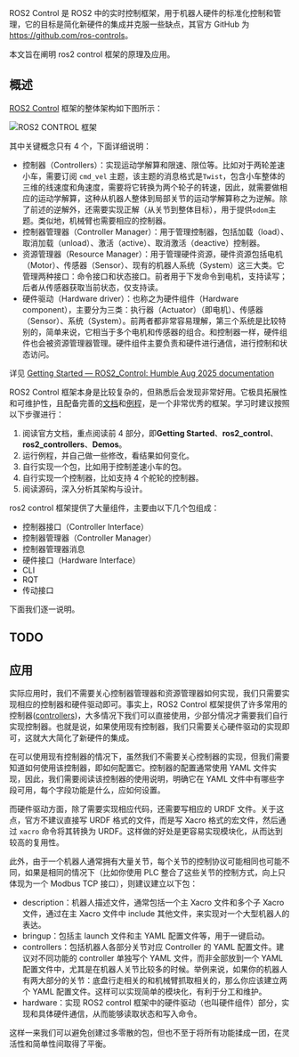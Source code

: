 ROS2 Control 是 ROS2 中的实时控制框架，用于机器人硬件的标准化控制和管理，它的目标是简化新硬件的集成并克服一些缺点，其官方 GitHub 为 <https://github.com/ros-controls>。

本文旨在阐明 ros2 control 框架的原理及应用。

## 概述

[ROS2 Control] 框架的整体架构如下图所示：

![ROS2 CONTROL 框架](https://control.ros.org/humble/_images/components_architecture.png)

其中关键概念只有 4 个，下面详细说明：

- 控制器（Controllers）：实现运动学解算和限速、限位等。比如对于两轮差速小车，需要订阅 `cmd_vel` 主题，该主题的消息格式是`Twist`，包含小车整体的三维的线速度和角速度，需要将它转换为两个轮子的转速，因此，就需要做相应的运动学解算，这种从机器人整体到局部关节的运动学解算称之为逆解。除了前述的逆解外，还需要实现正解（从关节到整体目标），用于提供`odom`主题。类似地，机械臂也需要相应的控制器。
- 控制器管理器（Controller Manager）：用于管理控制器，包括加载（load）、取消加载（unload）、激活（active）、取消激活（deactive）控制器。
- 资源管理器（Resource Manager）：用于管理硬件资源，硬件资源包括电机（Motor）、传感器（Sensor）、现有的机器人系统（System）这三大类。它管理两种接口：命令接口和状态接口。前者用于下发命令到电机，支持读写；后者从传感器获取当前状态，仅支持读。
- 硬件驱动（Hardware driver）：也称之为硬件组件（Hardware component），主要分为三类：执行器（Actuator）（即电机）、传感器（Sensor）、系统（System）。前两者都非常容易理解，第三个系统是比较特别的，简单来说，它相当于多个电机和传感器的组合。和控制器一样，硬件组件也会被资源管理器管理。硬件组件主要负责和硬件进行通信，进行控制和状态访问。

详见 [Getting Started — ROS2_Control: Humble Aug 2025 documentation](https://control.ros.org/humble/doc/getting_started/getting_started.html#architecture)

ROS2 Control 框架本身是比较复杂的，但熟悉后会发现非常好用。它极具拓展性和可维护性，且配备完善的[文档](https://control.ros.org/humble/index.html)和[例程](https://github.com/ros-controls/ros2_control_demos)，是一个非常优秀的框架。学习时建议按照以下步骤进行：

1. 阅读官方文档，重点阅读前 4 部分，即**Getting Started**、**ros2_control**、**ros2_controllers**、**Demos**。
2. 运行例程，并自己做一些修改，看结果如何变化。
3. 自行实现一个包，比如用于控制差速小车的包。
4. 自行实现一个控制器，比如支持 4 个舵轮的控制器。
5. 阅读源码，深入分析其架构与设计。

[controllers]: https://github.com/ros-controls/ros2_controllers
[ROS2 Control]: https://github.com/ros-controls/ros2_control

ros2 control 框架提供了大量组件，主要由以下几个包组成：

- 控制器接口（Controller Interface）
- 控制器管理器（Controller Manager）
- 控制器管理器消息
- 硬件接口（Hardware Interface）
- CLI
- RQT
- 传动接口

下面我们逐一说明。

## TODO

## 应用

实际应用时，我们不需要关心控制器管理器和资源管理器如何实现，我们只需要实现相应的控制器和硬件驱动即可。事实上，ROS2 Control 框架提供了许多常用的控制器([controllers])，大多情况下我们可以直接使用，少部分情况才需要我们自行实现控制器。也就是说，如果使用现有控制器，我们只需要关心硬件驱动的实现即可，这就大大简化了新硬件的集成。

在可以使用现有控制器的情况下，虽然我们不需要关心控制器的实现，但我们需要知道如何使用该控制器，即如何配置它。控制器的配置通常使用 YAML 文件实现，因此，我们需要阅读该控制器的使用说明，明确它在 YAML 文件中有哪些字段可用，每个字段功能是什么，应如何设置。

而硬件驱动方面，除了需要实现相应代码，还需要写相应的 URDF 文件。关于这点，官方不建议直接写 URDF 格式的文件，而是写 Xacro 格式的宏文件，然后通过 `xacro` 命令将其转换为 URDF。这样做的好处是更容易实现模块化，从而达到较高的复用性。

此外，由于一个机器人通常拥有大量关节，每个关节的控制协议可能相同也可能不同，如果是相同的情况下（比如你使用 PLC 整合了这些关节的控制方式，向上只体现为一个 Modbus TCP 接口），则建议建立以下包：

- description：机器人描述文件，通常包括一个主 Xacro 文件和多个子 Xacro 文件，通过在主 Xacro 文件中 include 其他文件，来实现对一个大型机器人的表达。
- bringup：包括主 launch 文件和主 YAML 配置文件等，用于一键启动。
- controllers：包括机器人各部分关节对应 Controller 的 YAML 配置文件。建议对不同功能的 controller 单独写个 YAML 文件，而非全部放到一个 YAML 配置文件中，尤其是在机器人关节比较多的时候。举例来说，如果你的机器人有两大部分的关节：底盘行走相关的和机械臂抓取相关的，那么你应该建立两个 YAML 配置文件。这样可以实现简单的模块化，有利于分工和维护。
- hardware：实现 ROS2 control 框架中的硬件驱动（也叫硬件组件）部分，实现和具体硬件通信，从而能够读取状态和写入命令。

这样一来我们可以避免创建过多零散的包，但也不至于将所有功能揉成一团，在灵活性和简单性间取得了平衡。

